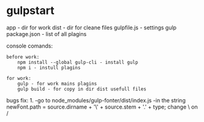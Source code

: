 # gulpstart

app - dir for work
dist - dir for cleane files
gulpfile.js - settings gulp
package.json - list of all plagins

console comands:

    before work:
        npm install --global gulp-cli - install gulp 
        npm i - instull plagins

    for work:
        gulp - for work mains plagins
        gulp build - for copy in dir dist usefull files

bugs fix:
    1. 
        -go to node_modules/gulp-fonter/dist/index.js
        -in the string   newFont.path = source.dirname + '\\' + source.stem + '.' + type;
        change \\ on /